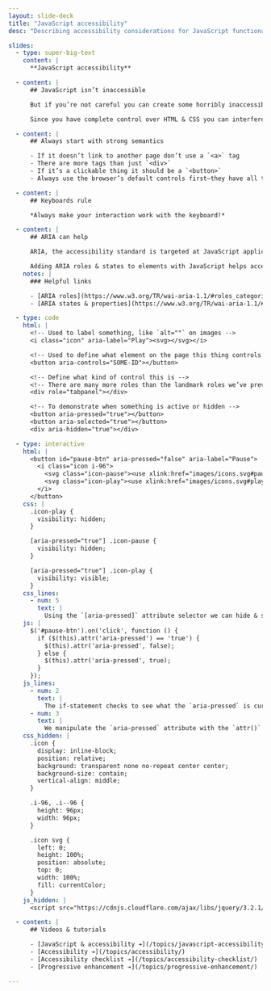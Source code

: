 ```yaml
---
layout: slide-deck
title: "JavaScript accessibility"
desc: "Describing accessibility considerations for JavaScript functionality within websites."

slides:
  - type: super-big-text
    content: |
      **JavaScript accessibility**

  - content: |
      ## JavaScript isn’t inaccessible

      But if you’re not careful you can create some horribly inaccessible solutions

      Since you have complete control over HTML & CSS you can interfere with accessibility tools

  - content: |
      ## Always start with strong semantics

      - If it doesn’t link to another page don’t use a `<a>` tag
      - There are more tags than just `<div>`
      - If it’s a clickable thing it should be a `<button>`
      - Always use the browser’s default controls first—they have all the accessibility functionality built-in

  - content: |
      ## Keyboards rule

      *Always make your interaction work with the keyboard!*

  - content: |
      ## ARIA can help

      ARIA, the accessibility standard is targeted at JavaScript applications

      Adding ARIA roles & states to elements with JavaScript helps accessibility tools understand the purpose
    notes: |
      ### Helpful links

      - [ARIA roles](https://www.w3.org/TR/wai-aria-1.1/#roles_categorization)
      - [ARIA states & properties](https://www.w3.org/TR/wai-aria-1.1/#states_and_properties)

  - type: code
    html: |
      <!-- Used to label something, like `alt=""` on images -->
      <i class="icon" aria-label="Play"><svg></svg></i>

      <!-- Used to define what element on the page this thing controls -->
      <button aria-controls="SOME-ID"></button>

      <!-- Define what kind of control this is -->
      <!-- There are many more roles than the landmark roles we’ve previously used -->
      <div role="tabpanel"></div>

      <!-- To demonstrate when something is active or hidden -->
      <button aria-pressed="true"></button>
      <button aria-selected="true"></button>
      <div aria-hidden="true"></div>

  - type: interactive
    html: |
      <button id="pause-btn" aria-pressed="false" aria-label="Pause">
        <i class="icon i-96">
          <svg class="icon-pause"><use xlink:href="images/icons.svg#pause"></use></svg>
          <svg class="icon-play"><use xlink:href="images/icons.svg#play"></use></svg>
        </i>
      </button>
    css: |
      .icon-play {
        visibility: hidden;
      }

      [aria-pressed="true"] .icon-pause {
        visibility: hidden;
      }

      [aria-pressed="true"] .icon-play {
        visibility: visible;
      }
    css_lines:
      - num: 5
        text: |
          Using the `[aria-pressed]` attribute selector we can hide & show the appropriate icon inside the button.
    js: |
      $('#pause-btn').on('click', function () {
        if ($(this).attr('aria-pressed') == 'true') {
          $(this).attr('aria-pressed', false);
        } else {
          $(this).attr('aria-pressed', true);
        }
      });
    js_lines:
      - num: 2
        text: |
          The if-statement checks to see what the `aria-pressed` is currently: `true` or `false`
      - num: 3
        text: |
          We manipulate the `aria-pressed` attribute with the `attr()` function setting it to the opposite of what it currently is.
    css_hidden: |
      .icon {
        display: inline-block;
        position: relative;
        background: transparent none no-repeat center center;
        background-size: contain;
        vertical-align: middle;
      }

      .i-96, .i--96 {
        height: 96px;
        width: 96px;
      }

      .icon svg {
        left: 0;
        height: 100%;
        position: absolute;
        top: 0;
        width: 100%;
        fill: currentColor;
      }
    js_hidden: |
      <script src="https://cdnjs.cloudflare.com/ajax/libs/jquery/3.2.1/jquery.min.js"></script>

  - content: |
      ## Videos & tutorials

      - [JavaScript & accessibility ➔](/topics/javascript-accessibility/)
      - [Accessibility ➔](/topics/accessibility/)
      - [Accessibility checklist ➔](/topics/accessibility-checklist/)
      - [Progressive enhancement ➔](/topics/progressive-enhancement/)

---
```

